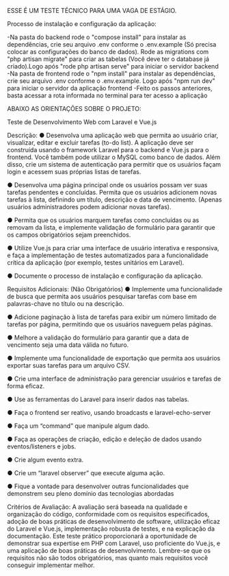 ESSE É UM TESTE TÉCNICO PARA UMA VAGA DE ESTÁGIO. 

Processo de instalação e configuração da aplicação:

-Na pasta do backend rode o "compose install" para instalar as dependências, crie seu arquivo .env conforme o .env.example (Só precisa colocar as configurações do banco de dados). Rode as migrations com "php artisan migrate" para criar as tabelas (Você deve ter o database já criado).Logo após "rode php artisan serve" para iniciar o servidor backend
-Na pasta de frontend rode o "npm install" para instalar as dependências, crie seu arquivo .env conforme o .env.example. Logo após "npm run dev" para iniciar o servidor da aplicação frontend
-Feito os passos anteriores, basta acessar a rota informada no terminal para ter acesso a aplicação


ABAIXO  AS ORIENTAÇÕES SOBRE O PROJETO:

Teste de Desenvolvimento Web com Laravel e Vue.js

Descrição:
●	Desenvolva uma aplicação web que permita ao usuário criar, visualizar, editar e excluir tarefas (to-do list). A aplicação deve ser construída usando o framework Laravel para o backend e Vue.js para o frontend. Você também pode utilizar o MySQL como banco de dados. Além disso, crie um sistema de autenticação para permitir que os usuários façam login e acessem suas próprias listas de tarefas.

●	Desenvolva uma página principal onde os usuários possam ver suas tarefas pendentes e concluídas. Permita que os usuários adicionem novas tarefas à lista, definindo um título, descrição e data de vencimento. (Apenas usuários administradores podem adicionar novas tarefas).

●	Permita que os usuários marquem tarefas como concluídas ou as removam da lista, e implemente validação de formulário para garantir que os campos obrigatórios sejam preenchidos.

●	Utilize Vue.js para criar uma interface de usuário interativa e responsiva, e faça a implementação de testes automatizados para a funcionalidade crítica da aplicação (por exemplo, testes unitários em Laravel).

●	Documente o processo de instalação e configuração da aplicação.


Requisitos Adicionais: (Não Obrigatórios)
●	Implemente uma funcionalidade de busca que permita aos usuários pesquisar tarefas com base em palavras-chave no título ou na descrição.

●	Adicione paginação à lista de tarefas para exibir um número limitado de tarefas por página, permitindo que os usuários naveguem pelas páginas.

●	Melhore a validação do formulário para garantir que a data de vencimento seja uma data válida no futuro.

●	Implemente uma funcionalidade de exportação que permita aos usuários exportar suas tarefas para um arquivo CSV.

●	Crie uma interface de administração para gerenciar usuários e tarefas de forma eficaz.

●	Use as ferramentas do Laravel para inserir dados nas tabelas.

●	Faça o frontend ser reativo, usando broadcasts e laravel-echo-server

●	Faça um “command” que manipule algum dado.

●	Faça as operações de criação, edição e deleção de dados usando eventos/listeners e jobs.

●	Crie algum evento extra.

●	Crie  um “laravel observer” que execute alguma ação.

●	Fique a vontade para desenvolver  outras funcionalidades que demonstrem seu pleno domínio das tecnologias abordadas

Critérios de Avaliação:
A avaliação será baseada na qualidade e organização do código, conformidade com os requisitos especificados, adoção de boas práticas de desenvolvimento de software, utilização eficaz do Laravel e Vue.js, implementação robusta de testes, e na explicação da documentação. 
Este teste prático proporcionará a oportunidade de demonstrar sua expertise em PHP com Laravel, uso proficiente do Vue.js, e uma aplicação de boas práticas de desenvolvimento. 
Lembre-se que os requisitos não são todos obrigatórios, mas quanto mais requisitos você conseguir implementar melhor.


